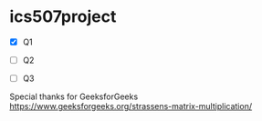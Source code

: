 # ics507project

- [x] Q1
- [ ] Q2
- [ ] Q3


Special thanks for GeeksforGeeks
<https://www.geeksforgeeks.org/strassens-matrix-multiplication/>

